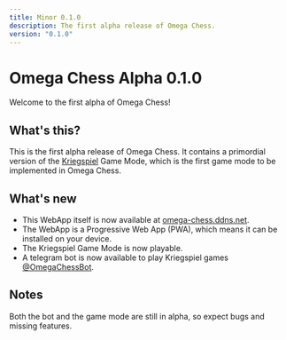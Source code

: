 ```yaml
---
title: Minor 0.1.0
description: The first alpha release of Omega Chess.
version: "0.1.0"
---
```


# Omega Chess Alpha 0.1.0

Welcome to the first alpha of Omega Chess!

## What's this?

This is the first alpha release of Omega Chess. It contains a primordial version of the [Kriegspiel](<https://en.wikipedia.org/wiki/Kriegspiel_(chess)>) Game Mode, which is the first game mode to be implemented in Omega Chess.

## What's new

-   This WebApp itself is now available at [omega-chess.ddns.net](https://omega-chess.ddns.net/).
-   The WebApp is a Progressive Web App (PWA), which means it can be installed on your device.
-   The Kriegspiel Game Mode is now playable.
-   A telegram bot is now available to play Kriegspiel games [@OmegaChessBot](https://t.me/OmegaChessBot).

## Notes

Both the bot and the game mode are still in alpha, so expect bugs and missing features.
